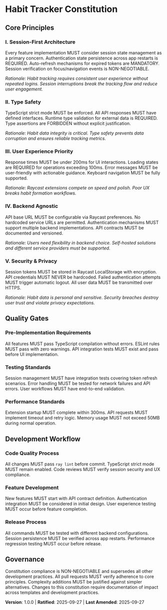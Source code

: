 <!--
Sync Impact Report - Constitution v1.0.0
===========================================
Version change: [template] → 1.0.0
New principles: Session-First Architecture, Type Safety, User Experience Priority, Backend Agnostic, Security & Privacy
Added sections: Quality Gates, Development Workflow
Removed sections: None
Templates requiring updates:
  ✅ Updated constitution.md
  ⚠ Templates inherit governance automatically
Follow-up TODOs: None
-->

# Habit Tracker Constitution

## Core Principles

### I. Session-First Architecture
Every feature implementation MUST consider session state management as a primary concern. Authentication state persistence across app restarts is REQUIRED. Auto-refresh mechanisms for expired tokens are MANDATORY. Session verification on focus/navigation events is NON-NEGOTIABLE.

*Rationale: Habit tracking requires consistent user experience without repeated logins. Session interruptions break the tracking flow and reduce user engagement.*

### II. Type Safety
TypeScript strict mode MUST be enforced. All API responses MUST have defined interfaces. Runtime type validation for external data is REQUIRED. Type assertions are FORBIDDEN without explicit justification.

*Rationale: Habit data integrity is critical. Type safety prevents data corruption and ensures reliable tracking metrics.*

### III. User Experience Priority
Response times MUST be under 200ms for UI interactions. Loading states are REQUIRED for operations exceeding 100ms. Error messages MUST be user-friendly with actionable guidance. Keyboard navigation MUST be fully supported.

*Rationale: Raycast extensions compete on speed and polish. Poor UX breaks habit formation workflows.*

### IV. Backend Agnostic
API base URL MUST be configurable via Raycast preferences. No hardcoded service URLs are permitted. Authentication mechanisms MUST support multiple backend implementations. API contracts MUST be documented and versioned.

*Rationale: Users need flexibility in backend choice. Self-hosted solutions and different service providers must be supported.*

### V. Security & Privacy
Session tokens MUST be stored in Raycast LocalStorage with encryption. API credentials MUST NEVER be hardcoded. Failed authentication attempts MUST trigger automatic logout. All user data MUST be transmitted over HTTPS.

*Rationale: Habit data is personal and sensitive. Security breaches destroy user trust and violate privacy expectations.*

## Quality Gates

### Pre-Implementation Requirements
All features MUST pass TypeScript compilation without errors. ESLint rules MUST pass with zero warnings. API integration tests MUST exist and pass before UI implementation.

### Testing Standards
Session management MUST have integration tests covering token refresh scenarios. Error handling MUST be tested for network failures and API errors. User workflows MUST have end-to-end validation.

### Performance Standards
Extension startup MUST complete within 300ms. API requests MUST implement timeout and retry logic. Memory usage MUST not exceed 50MB during normal operation.

## Development Workflow

### Code Quality Process
All changes MUST pass `ray lint` before commit. TypeScript strict mode MUST remain enabled. Code reviews MUST verify session security and UX compliance.

### Feature Development
New features MUST start with API contract definition. Authentication integration MUST be considered in initial design. User experience testing MUST occur before feature completion.

### Release Process
All commands MUST be tested with different backend configurations. Session persistence MUST be verified across app restarts. Performance regression testing MUST occur before release.

## Governance

Constitution compliance is NON-NEGOTIABLE and supersedes all other development practices. All pull requests MUST verify adherence to core principles. Complexity additions MUST be justified against simpler alternatives. Changes to this constitution require documentation of impact across templates and development practices.

**Version**: 1.0.0 | **Ratified**: 2025-09-27 | **Last Amended**: 2025-09-27
